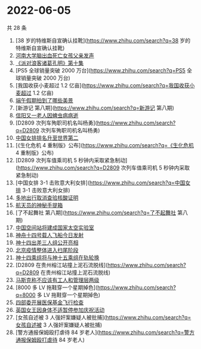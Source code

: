 # 2022-06-05

共 28 条

<!-- BEGIN ZHIHUSEARCH -->
<!-- 最后更新时间 Sun Jun 05 2022 16:12:41 GMT+0800 (China Standard Time) -->
1. [38 岁的特维斯自宣确认挂靴](https://www.zhihu.com/search?q=38 岁的特维斯自宣确认挂靴)
1. [河南大学脑出血死亡女孩父亲发声](https://www.zhihu.com/search?q=河南大学脑出血死亡女孩父亲发声)
1. [《派对浪客诸葛孔明》第十集](https://www.zhihu.com/search?q=《派对浪客诸葛孔明》第十集)
1. [PS5 全球销量突破 2000 万台](https://www.zhihu.com/search?q=PS5 全球销量突破 2000 万台)
1. [我国收获小麦超过 1.2 亿亩](https://www.zhihu.com/search?q=我国收获小麦超过 1.2 亿亩)
1. [端午假期拍到了哪些美景](https://www.zhihu.com/search?q=端午假期拍到了哪些美景)
1. [新游记 第八期](https://www.zhihu.com/search?q=新游记 第八期)
1. [信阳又一老人因蜱虫病病逝](https://www.zhihu.com/search?q=信阳又一老人因蜱虫病病逝)
1. [D2809 次列车殉职司机名叫杨勇](https://www.zhihu.com/search?q=D2809 次列车殉职司机名叫杨勇)
1. [中国女排排名升至世界第二](https://www.zhihu.com/search?q=中国女排排名升至世界第二)
1. [《生化危机 4 重制版》公布](https://www.zhihu.com/search?q=《生化危机 4 重制版》公布)
1. [D2809 次列车值乘司机 5 秒钟内采取紧急制动](https://www.zhihu.com/search?q=D2809 次列车值乘司机 5 秒钟内采取紧急制动)
1. [中国女排 3-1 击败意大利女排](https://www.zhihu.com/search?q=中国女排 3-1 击败意大利女排)
1. [多地出行取消查验核酸证明](https://www.zhihu.com/search?q=多地出行取消查验核酸证明)
1. [航天员的神秘手提箱](https://www.zhihu.com/search?q=航天员的神秘手提箱)
1. [了不起舞社 第八期](https://www.zhihu.com/search?q=了不起舞社 第八期)
1. [中国空间站将建成国家太空实验室](https://www.zhihu.com/search?q=中国空间站将建成国家太空实验室)
1. [神舟十四号载人飞船今日发射](https://www.zhihu.com/search?q=神舟十四号载人飞船今日发射)
1. [神十四出差三人组公开亮相](https://www.zhihu.com/search?q=神十四出差三人组公开亮相)
1. [北京疫情整体进入扫尾阶段](https://www.zhihu.com/search?q=北京疫情整体进入扫尾阶段)
1. [神十四乘组将与神十五乘组在轨轮换](https://www.zhihu.com/search?q=神十四乘组将与神十五乘组在轨轮换)
1. [D2809 在贵州榕江站撞上泥石流脱线](https://www.zhihu.com/search?q=D2809 在贵州榕江站撞上泥石流脱线)
1. [马斯克称不应该有工人和管理层两级](https://www.zhihu.com/search?q=马斯克称不应该有工人和管理层两级)
1. [8000 多 LV 拖鞋穿一个星期掉色](https://www.zhihu.com/search?q=8000 多 LV 拖鞋穿一个星期掉色)
1. [四部委开展医保基金飞行检查](https://www.zhihu.com/search?q=四部委开展医保基金飞行检查)
1. [英国女王因身体不适暂停参加庆祝活动](https://www.zhihu.com/search?q=英国女王因身体不适暂停参加庆祝活动)
1. [女孩自述被 3 人强奸案嫌疑人被批捕](https://www.zhihu.com/search?q=女孩自述被 3 人强奸案嫌疑人被批捕)
1. [警方通报保姆殴打虐待 84 岁老人](https://www.zhihu.com/search?q=警方通报保姆殴打虐待 84 岁老人)
<!-- END ZHIHUSEARCH -->
